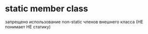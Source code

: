 # static member class

запрещено использование non-static членов внешнего класса (НЕ понимает НЕ статику)
